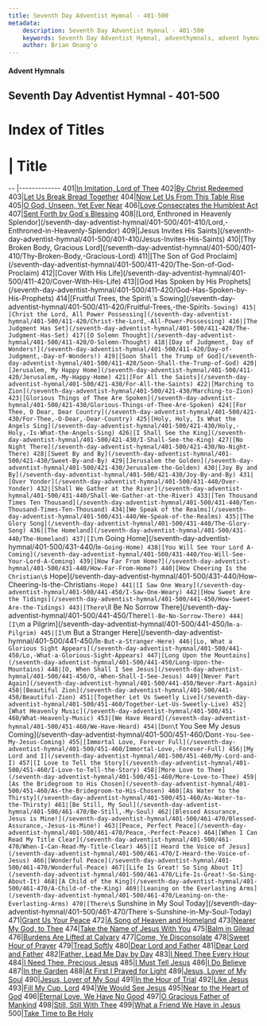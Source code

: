 ```yaml
---
title: Seventh Day Adventist Hymnal - 401-500
metadata:
    description: Seventh Day Adventist Hymnal - 401-500
    keywords: Seventh Day Adventist Hymnal, adventhymnals, advent hymnals, 401-500
    author: Brian Onang'o
---
```


#### Advent Hymnals
## Seventh Day Adventist Hymnal - 401-500

# Index of Titles
# | Title                        
-- |-------------
401|[In Imitation, Lord of Thee](/seventh-day-adventist-hymnal/401-500/401-410/In-Imitation,-Lord-of-Thee)
402|[By Christ Redeemed](/seventh-day-adventist-hymnal/401-500/401-410/By-Christ-Redeemed)
403|[Let Us Break Bread Together](/seventh-day-adventist-hymnal/401-500/401-410/Let-Us-Break-Bread-Together)
404|[Now Let Us From This Table Rise](/seventh-day-adventist-hymnal/401-500/401-410/Now-Let-Us-From-This-Table-Rise)
405|[O God, Unseen, Yet Ever Near](/seventh-day-adventist-hymnal/401-500/401-410/O-God,-Unseen,-Yet-Ever-Near)
406|[Love Consecrates the Humblest Act](/seventh-day-adventist-hymnal/401-500/401-410/Love-Consecrates-the-Humblest-Act)
407|[Sent Forth by God\`s Blessing](/seventh-day-adventist-hymnal/401-500/401-410/Sent-Forth-by-God`s-Blessing)
408|[Lord, Enthroned in Heavenly Splendor](/seventh-day-adventist-hymnal/401-500/401-410/Lord,-Enthroned-in-Heavenly-Splendor)
409|[Jesus Invites His Saints](/seventh-day-adventist-hymnal/401-500/401-410/Jesus-Invites-His-Saints)
410|[Thy Broken Body, Gracious Lord](/seventh-day-adventist-hymnal/401-500/401-410/Thy-Broken-Body,-Gracious-Lord)
411|[The Son of God Proclaim](/seventh-day-adventist-hymnal/401-500/411-420/The-Son-of-God-Proclaim)
412|[Cover With His Life](/seventh-day-adventist-hymnal/401-500/411-420/Cover-With-His-Life)
413|[God Has Spoken by His Prophets](/seventh-day-adventist-hymnal/401-500/411-420/God-Has-Spoken-by-His-Prophets)
414|[Fruitful Trees, the Spirit\`s Sowing](/seventh-day-adventist-hymnal/401-500/411-420/Fruitful-Trees,-the-Spirit`s-Sowing)
415|[Christ the Lord, All Power Possessing](/seventh-day-adventist-hymnal/401-500/411-420/Christ-the-Lord,-All-Power-Possessing)
416|[The Judgment Has Set](/seventh-day-adventist-hymnal/401-500/411-420/The-Judgment-Has-Set)
417|[O Solemn Thought](/seventh-day-adventist-hymnal/401-500/411-420/O-Solemn-Thought)
418|[Day of Judgment, Day of Wonders!](/seventh-day-adventist-hymnal/401-500/411-420/Day-of-Judgment,-Day-of-Wonders!)
419|[Soon Shall the Trump of God](/seventh-day-adventist-hymnal/401-500/411-420/Soon-Shall-the-Trump-of-God)
420|[Jerusalem, My Happy Home](/seventh-day-adventist-hymnal/401-500/411-420/Jerusalem,-My-Happy-Home)
421|[For All the Saints](/seventh-day-adventist-hymnal/401-500/421-430/For-All-the-Saints)
422|[Marching to Zion](/seventh-day-adventist-hymnal/401-500/421-430/Marching-to-Zion)
423|[Glorious Things of Thee Are Spoken](/seventh-day-adventist-hymnal/401-500/421-430/Glorious-Things-of-Thee-Are-Spoken)
424|[For Thee, O Dear, Dear Country](/seventh-day-adventist-hymnal/401-500/421-430/For-Thee,-O-Dear,-Dear-Country)
425|[Holy, Holy, Is What the Angels Sing](/seventh-day-adventist-hymnal/401-500/421-430/Holy,-Holy,-Is-What-the-Angels-Sing)
426|[I Shall See the King](/seventh-day-adventist-hymnal/401-500/421-430/I-Shall-See-the-King)
427|[No Night There](/seventh-day-adventist-hymnal/401-500/421-430/No-Night-There)
428|[Sweet By and By](/seventh-day-adventist-hymnal/401-500/421-430/Sweet-By-and-By)
429|[Jerusalem the Golden](/seventh-day-adventist-hymnal/401-500/421-430/Jerusalem-the-Golden)
430|[Joy By and By](/seventh-day-adventist-hymnal/401-500/421-430/Joy-By-and-By)
431|[Over Yonder](/seventh-day-adventist-hymnal/401-500/431-440/Over-Yonder)
432|[Shall We Gather at the River](/seventh-day-adventist-hymnal/401-500/431-440/Shall-We-Gather-at-the-River)
433|[Ten Thousand Times Ten Thousand](/seventh-day-adventist-hymnal/401-500/431-440/Ten-Thousand-Times-Ten-Thousand)
434|[We Speak of the Realms](/seventh-day-adventist-hymnal/401-500/431-440/We-Speak-of-the-Realms)
435|[The Glory Song](/seventh-day-adventist-hymnal/401-500/431-440/The-Glory-Song)
436|[The Homeland](/seventh-day-adventist-hymnal/401-500/431-440/The-Homeland)
437|[I\`m Going Home](/seventh-day-adventist-hymnal/401-500/431-440/I`m-Going-Home)
438|[You Will See Your Lord A-Coming](/seventh-day-adventist-hymnal/401-500/431-440/You-Will-See-Your-Lord-A-Coming)
439|[How Far From Home?](/seventh-day-adventist-hymnal/401-500/431-440/How-Far-From-Home?)
440|[How Cheering Is the Christian\`s Hope](/seventh-day-adventist-hymnal/401-500/431-440/How-Cheering-Is-the-Christian`s-Hope)
441|[I Saw One Weary](/seventh-day-adventist-hymnal/401-500/441-450/I-Saw-One-Weary)
442|[How Sweet Are the Tidings](/seventh-day-adventist-hymnal/401-500/441-450/How-Sweet-Are-the-Tidings)
443|[There\`ll Be No Sorrow There](/seventh-day-adventist-hymnal/401-500/441-450/There`ll-Be-No-Sorrow-There)
444|[I\`m a Pilgrim](/seventh-day-adventist-hymnal/401-500/441-450/I`m-a-Pilgrim)
445|[I\`m But a Stranger Here](/seventh-day-adventist-hymnal/401-500/441-450/I`m-But-a-Stranger-Here)
446|[Lo, What a Glorious Sight Appears](/seventh-day-adventist-hymnal/401-500/441-450/Lo,-What-a-Glorious-Sight-Appears)
447|[Long Upon the Mountains](/seventh-day-adventist-hymnal/401-500/441-450/Long-Upon-the-Mountains)
448|[O, When Shall I See Jesus](/seventh-day-adventist-hymnal/401-500/441-450/O,-When-Shall-I-See-Jesus)
449|[Never Part Again](/seventh-day-adventist-hymnal/401-500/441-450/Never-Part-Again)
450|[Beautiful Zion](/seventh-day-adventist-hymnal/401-500/441-450/Beautiful-Zion)
451|[Together Let Us Sweetly Live](/seventh-day-adventist-hymnal/401-500/451-460/Together-Let-Us-Sweetly-Live)
452|[What Heavenly Music](/seventh-day-adventist-hymnal/401-500/451-460/What-Heavenly-Music)
453|[We Have Heard](/seventh-day-adventist-hymnal/401-500/451-460/We-Have-Heard)
454|[Don\`t You See My Jesus Coming](/seventh-day-adventist-hymnal/401-500/451-460/Don`t-You-See-My-Jesus-Coming)
455|[Immortal Love, Forever Full](/seventh-day-adventist-hymnal/401-500/451-460/Immortal-Love,-Forever-Full)
456|[My Lord and I](/seventh-day-adventist-hymnal/401-500/451-460/My-Lord-and-I)
457|[I Love to Tell the Story](/seventh-day-adventist-hymnal/401-500/451-460/I-Love-to-Tell-the-Story)
458|[More Love to Thee](/seventh-day-adventist-hymnal/401-500/451-460/More-Love-to-Thee)
459|[As the Bridegroom to His Chosen](/seventh-day-adventist-hymnal/401-500/451-460/As-the-Bridegroom-to-His-Chosen)
460|[As Water to the Thirsty](/seventh-day-adventist-hymnal/401-500/451-460/As-Water-to-the-Thirsty)
461|[Be Still, My Soul](/seventh-day-adventist-hymnal/401-500/461-470/Be-Still,-My-Soul)
462|[Blessed Assurance, Jesus is Mine!](/seventh-day-adventist-hymnal/401-500/461-470/Blessed-Assurance,-Jesus-is-Mine!)
463|[Peace, Perfect Peace](/seventh-day-adventist-hymnal/401-500/461-470/Peace,-Perfect-Peace)
464|[When I Can Read My Title Clear](/seventh-day-adventist-hymnal/401-500/461-470/When-I-Can-Read-My-Title-Clear)
465|[I Heard the Voice of Jesus](/seventh-day-adventist-hymnal/401-500/461-470/I-Heard-the-Voice-of-Jesus)
466|[Wonderful Peace](/seventh-day-adventist-hymnal/401-500/461-470/Wonderful-Peace)
467|[Life Is Great! So Sing About It](/seventh-day-adventist-hymnal/401-500/461-470/Life-Is-Great!-So-Sing-About-It)
468|[A Child of the King](/seventh-day-adventist-hymnal/401-500/461-470/A-Child-of-the-King)
469|[Leaning on the Everlasting Arms](/seventh-day-adventist-hymnal/401-500/461-470/Leaning-on-the-Everlasting-Arms)
470|[There\`s Sunshine in My Soul Today](/seventh-day-adventist-hymnal/401-500/461-470/There`s-Sunshine-in-My-Soul-Today)
471|[Grant Us Your Peace](/seventh-day-adventist-hymnal/401-500/471-480/Grant-Us-Your-Peace)
472|[A Song of Heaven and Homeland](/seventh-day-adventist-hymnal/401-500/471-480/A-Song-of-Heaven-and-Homeland)
473|[Nearer My God, to Thee](/seventh-day-adventist-hymnal/401-500/471-480/Nearer-My-God,-to-Thee)
474|[Take the Name of Jesus With You](/seventh-day-adventist-hymnal/401-500/471-480/Take-the-Name-of-Jesus-With-You)
475|[Balm in Gilead](/seventh-day-adventist-hymnal/401-500/471-480/Balm-in-Gilead)
476|[Burdens Are Lifted at Calvary](/seventh-day-adventist-hymnal/401-500/471-480/Burdens-Are-Lifted-at-Calvary)
477|[Come, Ye Disconsolate](/seventh-day-adventist-hymnal/401-500/471-480/Come,-Ye-Disconsolate)
478|[Sweet Hour of Prayer](/seventh-day-adventist-hymnal/401-500/471-480/Sweet-Hour-of-Prayer)
479|[Tread Softly](/seventh-day-adventist-hymnal/401-500/471-480/Tread-Softly)
480|[Dear Lord and Father](/seventh-day-adventist-hymnal/401-500/471-480/Dear-Lord-and-Father)
481|[Dear Lord and Father](/seventh-day-adventist-hymnal/401-500/481-490/Dear-Lord-and-Father_1)
482|[Father, Lead Me Day by Day](/seventh-day-adventist-hymnal/401-500/481-490/Father,-Lead-Me-Day-by-Day)
483|[I Need Thee Every Hour](/seventh-day-adventist-hymnal/401-500/481-490/I-Need-Thee-Every-Hour)
484|[I Need Thee, Precious Jesus](/seventh-day-adventist-hymnal/401-500/481-490/I-Need-Thee,-Precious-Jesus)
485|[I Must Tell Jesus](/seventh-day-adventist-hymnal/401-500/481-490/I-Must-Tell-Jesus)
486|[I Do Believe](/seventh-day-adventist-hymnal/401-500/481-490/I-Do-Believe)
487|[In the Garden](/seventh-day-adventist-hymnal/401-500/481-490/In-the-Garden)
488|[At First I Prayed for Light](/seventh-day-adventist-hymnal/401-500/481-490/At-First-I-Prayed-for-Light)
489|[Jesus, Lover of My Soul](/seventh-day-adventist-hymnal/401-500/481-490/Jesus,-Lover-of-My-Soul)
490|[Jesus, Lover of My Soul](/seventh-day-adventist-hymnal/401-500/481-490/Jesus,-Lover-of-My-Soul_1)
491|[In the Hour of Trial](/seventh-day-adventist-hymnal/401-500/491-500/In-the-Hour-of-Trial)
492|[Like Jesus](/seventh-day-adventist-hymnal/401-500/491-500/Like-Jesus)
493|[Fill My Cup, Lord](/seventh-day-adventist-hymnal/401-500/491-500/Fill-My-Cup,-Lord)
494|[We Would See Jesus](/seventh-day-adventist-hymnal/401-500/491-500/We-Would-See-Jesus)
495|[Near to the Heart of God](/seventh-day-adventist-hymnal/401-500/491-500/Near-to-the-Heart-of-God)
496|[Eternal Love, We Have No Good](/seventh-day-adventist-hymnal/401-500/491-500/Eternal-Love,-We-Have-No-Good)
497|[O Gracious Father of Mankind](/seventh-day-adventist-hymnal/401-500/491-500/O-Gracious-Father-of-Mankind)
498|[Still, Still With Thee](/seventh-day-adventist-hymnal/401-500/491-500/Still,-Still-With-Thee)
499|[What a Friend We Have in Jesus](/seventh-day-adventist-hymnal/401-500/491-500/What-a-Friend-We-Have-in-Jesus)
500|[Take Time to Be Holy](/seventh-day-adventist-hymnal/401-500/491-500/Take-Time-to-Be-Holy)